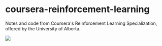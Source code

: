 # coursera-reinforcement-learning
Notes and code from Coursera's Reinforcement Learning Specialization, offered by the University of Alberta.


<img src="https://github.com/Chubbyman2/coursera-reinforcement-learning/blob/main/Certificate.png">
